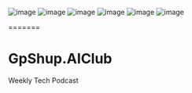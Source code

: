 
![image](https://github.com/pratyushdev-codes/NewsPulse/assets/109750976/3fa44044-7411-4af2-b281-fa8fa12f961b)
![image](https://github.com/pratyushdev-codes/NewsPulse/assets/109750976/d9cc471d-62c7-4807-a6c9-aa12b6b8a12f)
![image](https://github.com/pratyushdev-codes/NewsPulse/assets/109750976/4af44d95-66e1-4416-a55e-cf3d2e1d87b5)
![image](https://github.com/pratyushdev-codes/NewsPulse/assets/109750976/67768b9b-f84c-436c-80eb-b66959a46a4d)
![image](https://github.com/pratyushdev-codes/NewsPulse/assets/109750976/1d3edae9-7c11-443b-abf9-462a25fa99e6)
![image](https://github.com/pratyushdev-codes/NewsPulse/assets/109750976/a45e4202-dfe5-4d60-a827-c7e1cdfab66b)



=======
# GpShup.AIClub
Weekly Tech Podcast

